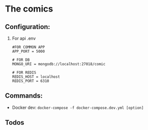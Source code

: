 # The comics

## Configuration:

1. For api .env

   ```
   #FOR COMMON APP
   APP_PORT = 5000

   # FOR DB
   MONGO_URI = mongodb://localhost:27018/comic

   # FOR REDIS
   REDIS_HOST = localhost
   REDIS_PORT = 6310
   ```

## Commands:

-  Docker dev: `docker-compose -f docker-compose.dev.yml [option]`

## Todos
